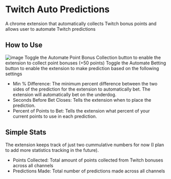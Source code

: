 # Twitch Auto Predictions
A chrome extension that automatically collects Twitch bonus points and allows user to automate Twitch predictions

## How to Use
![image](https://user-images.githubusercontent.com/97144786/224249873-7c9cdb3a-f8f8-4213-9692-ff92c537e397.png)
Toggle the Automate Point Bonus Collection button to enable the extension to collect point bonuses (+50 points)
Toggle the Automate Betting button to enable the extension to make prediction based on the following settings
* Min % Difference: The minimum percent difference between the two sides of the prediction for the extension to automatically bet. The extension will automatically bet on the underdog. 
* Seconds Before Bet Closes: Tells the extension when to place the prediction.
* Percent of Points to Bet: Tells the extension what percent of your current points to use in each prediction.

## Simple Stats
The extension keeps track of just two cummulative numbers for now (I plan to add more statistics tracking in the future).
* Points Collected: Total amount of points collected from Twitch bonuses across all channels
* Predictions Made: Total number of predictions made across all channels
